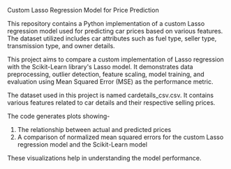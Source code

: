Custom Lasso Regression Model for Price Prediction

This repository contains a Python implementation of a custom Lasso regression model used for predicting car prices based on various features. 
The dataset utilized includes car attributes such as fuel type, seller type, transmission type, and owner details.

This project aims to compare a custom implementation of Lasso regression with the Scikit-Learn library's Lasso model. 
It demonstrates data preprocessing, outlier detection, feature scaling, model training, and evaluation using Mean Squared Error (MSE) as the performance metric.

The dataset used in this project is named cardetails_csv.csv. It contains various features related to car details and their respective selling prices.

The code generates plots showing-

1) The relationship between actual and predicted prices
2) A comparison of normalized mean squared errors for the custom Lasso regression model and the Scikit-Learn model

These visualizations help in understanding the model performance.
